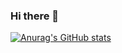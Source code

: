 ### Hi there 👋
[![Anurag's GitHub stats](https://github-readme-stats.vercel.app/api?username=xieyiweng)](https://github.com/anuraghazra/github-readme-stats)

<!--
**xieyiweng/xieyiweng** is a ✨ _special_ ✨ repository because its `README.md` (this file) appears on your GitHub profile.

Here are some ideas to get you started:

- 🔭 I’m currently working on ...
- 🌱 I’m currently learning ...
- 👯 I’m looking to collaborate on ...
- 🤔 I’m looking for help with ...
- 💬 Ask me about ...
- 📫 How to reach me: ...
- 😄 Pronouns: ...
- ⚡ Fun fact: ...
-->
